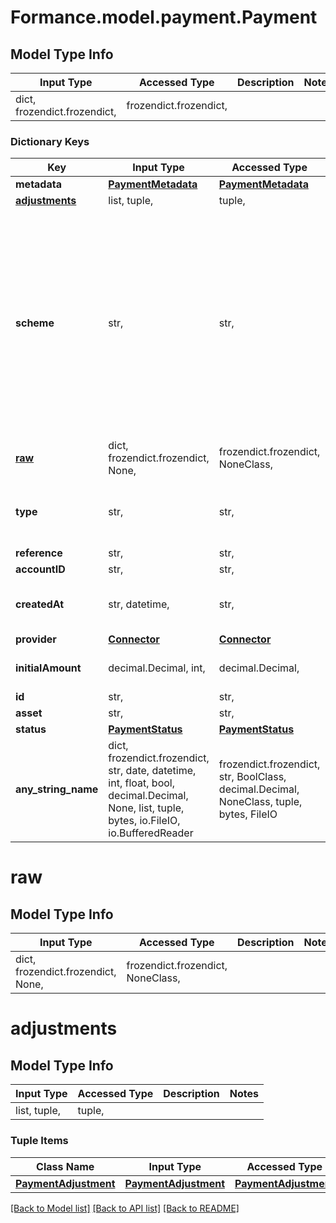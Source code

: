 # Formance.model.payment.Payment

## Model Type Info
Input Type | Accessed Type | Description | Notes
------------ | ------------- | ------------- | -------------
dict, frozendict.frozendict,  | frozendict.frozendict,  |  | 

### Dictionary Keys
Key | Input Type | Accessed Type | Description | Notes
------------ | ------------- | ------------- | ------------- | -------------
**metadata** | [**PaymentMetadata**](PaymentMetadata.md) | [**PaymentMetadata**](PaymentMetadata.md) |  | 
**[adjustments](#adjustments)** | list, tuple,  | tuple,  |  | 
**scheme** | str,  | str,  |  | must be one of ["visa", "mastercard", "amex", "diners", "discover", "jcb", "unionpay", "sepa debit", "sepa credit", "sepa", "apple pay", "google pay", "a2a", "ach debit", "ach", "rtp", "unknown", "other", ] 
**[raw](#raw)** | dict, frozendict.frozendict, None,  | frozendict.frozendict, NoneClass,  |  | 
**type** | str,  | str,  |  | must be one of ["PAY-IN", "PAYOUT", "TRANSFER", "OTHER", ] 
**reference** | str,  | str,  |  | 
**accountID** | str,  | str,  |  | 
**createdAt** | str, datetime,  | str,  |  | value must conform to RFC-3339 date-time
**provider** | [**Connector**](Connector.md) | [**Connector**](Connector.md) |  | 
**initialAmount** | decimal.Decimal, int,  | decimal.Decimal,  |  | value must be a 64 bit integer
**id** | str,  | str,  |  | 
**asset** | str,  | str,  |  | 
**status** | [**PaymentStatus**](PaymentStatus.md) | [**PaymentStatus**](PaymentStatus.md) |  | 
**any_string_name** | dict, frozendict.frozendict, str, date, datetime, int, float, bool, decimal.Decimal, None, list, tuple, bytes, io.FileIO, io.BufferedReader | frozendict.frozendict, str, BoolClass, decimal.Decimal, NoneClass, tuple, bytes, FileIO | any string name can be used but the value must be the correct type | [optional]

# raw

## Model Type Info
Input Type | Accessed Type | Description | Notes
------------ | ------------- | ------------- | -------------
dict, frozendict.frozendict, None,  | frozendict.frozendict, NoneClass,  |  | 

# adjustments

## Model Type Info
Input Type | Accessed Type | Description | Notes
------------ | ------------- | ------------- | -------------
list, tuple,  | tuple,  |  | 

### Tuple Items
Class Name | Input Type | Accessed Type | Description | Notes
------------- | ------------- | ------------- | ------------- | -------------
[**PaymentAdjustment**](PaymentAdjustment.md) | [**PaymentAdjustment**](PaymentAdjustment.md) | [**PaymentAdjustment**](PaymentAdjustment.md) |  | 

[[Back to Model list]](../../README.md#documentation-for-models) [[Back to API list]](../../README.md#documentation-for-api-endpoints) [[Back to README]](../../README.md)

